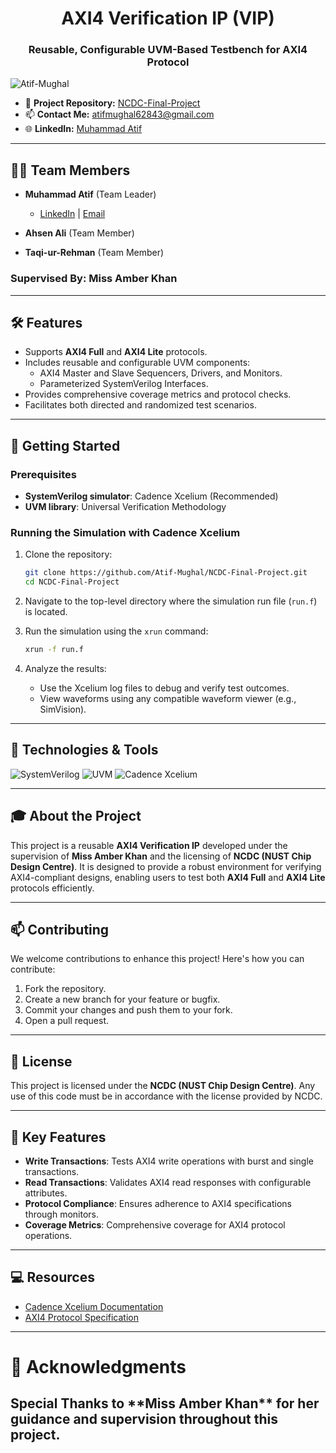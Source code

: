 <h1 align="center">AXI4 Verification IP (VIP)</h1>
<h3 align="center">Reusable, Configurable UVM-Based Testbench for AXI4 Protocol</h3>

<p align="left">
  <img src="https://komarev.com/ghpvc/?username=Atif-Mughal&label=Project%20views&color=0e75b6&style=flat" alt="Atif-Mughal" />
</p>

- 🔭 **Project Repository:** [NCDC-Final-Project](https://github.com/Atif-Mughal/NCDC-Final-Project.git)
- 📫 **Contact Me:** [atifmughal62843@gmail.com](mailto:atifmughal62843@gmail.com)
- 🌐 **LinkedIn:** [Muhammad Atif](https://www.linkedin.com/in/atif-mughal-62a00027b/)

---

<h2 align="left">👩‍💻 Team Members</h2>

- **Muhammad Atif** (Team Leader)  
  - [LinkedIn](https://www.linkedin.com/in/atif-mughal-62a00027b/) | [Email](mailto:atifmughal62843@gmail.com)

- **Ahsen Ali** (Team Member)

- **Taqi-ur-Rehman** (Team Member)

<h3>Supervised By: Miss Amber Khan</h3>


---

<h2 align="left">🛠️ Features</h2>

- Supports **AXI4 Full** and **AXI4 Lite** protocols.
- Includes reusable and configurable UVM components:
  - AXI4 Master and Slave Sequencers, Drivers, and Monitors.
  - Parameterized SystemVerilog Interfaces.
- Provides comprehensive coverage metrics and protocol checks.
- Facilitates both directed and randomized test scenarios.

---

<h2 align="left">🚀 Getting Started</h2>

### Prerequisites

- **SystemVerilog simulator**: Cadence Xcelium (Recommended)
- **UVM library**: Universal Verification Methodology

### Running the Simulation with Cadence Xcelium

1. Clone the repository:
   ```bash
   git clone https://github.com/Atif-Mughal/NCDC-Final-Project.git
   cd NCDC-Final-Project
   ```

2. Navigate to the top-level directory where the simulation run file (`run.f`) is located.

3. Run the simulation using the `xrun` command:
   ```bash
   xrun -f run.f
   ```

4. Analyze the results:
   - Use the Xcelium log files to debug and verify test outcomes.
   - View waveforms using any compatible waveform viewer (e.g., SimVision).

---

<h2 align="left">🔧 Technologies & Tools</h2>

![SystemVerilog](https://img.shields.io/badge/-SystemVerilog-3776AB?style=flat-square&logo=systemverilog&logoColor=white)
![UVM](https://img.shields.io/badge/-UVM-3776AB?style=flat-square&logo=uvm&logoColor=white)
![Cadence Xcelium](https://img.shields.io/badge/-Cadence_Xcelium-00599C?style=flat-square&logo=cadence&logoColor=white)

---

<h2 align="left">🎓 About the Project</h2>

This project is a reusable **AXI4 Verification IP** developed under the supervision of **Miss Amber Khan** and the licensing of **NCDC (NUST Chip Design Centre)**. It is designed to provide a robust environment for verifying AXI4-compliant designs, enabling users to test both **AXI4 Full** and **AXI4 Lite** protocols efficiently.

---

<h2 align="left">📫 Contributing</h2>

We welcome contributions to enhance this project! Here's how you can contribute:

1. Fork the repository.
2. Create a new branch for your feature or bugfix.
3. Commit your changes and push them to your fork.
4. Open a pull request.

---

<h2 align="left">📜 License</h2>

This project is licensed under the **NCDC (NUST Chip Design Centre)**. Any use of this code must be in accordance with the license provided by NCDC.

---

<h2 align="left">🔑 Key Features</h2>

- **Write Transactions**: Tests AXI4 write operations with burst and single transactions.
- **Read Transactions**: Validates AXI4 read responses with configurable attributes.
- **Protocol Compliance**: Ensures adherence to AXI4 specifications through monitors.
- **Coverage Metrics**: Comprehensive coverage for AXI4 protocol operations.

---

<h2 align="left">💻 Resources</h2>

- [Cadence Xcelium Documentation](https://www.cadence.com/content/cadence-www/global/en_US/home/tools/system-design-and-verification/simulation-and-testbench-verification/xcelium-simulator.html)
- [AXI4 Protocol Specification](https://developer.arm.com/documentation/ihi0022/latest)

---

<h1 align="left">🙌 Acknowledgments</h2>

<h2 align="centre">Special Thanks to **Miss Amber Khan** for her guidance and supervision throughout this project.</h2>
